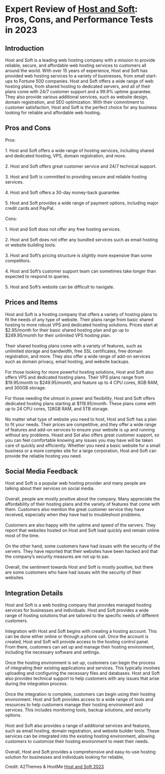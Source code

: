 <h1>Expert Review of <a href="https://a2themes.com/host-and-soft-reviews">Host and Soft</a>: Pros, Cons, and Performance Tests in 2023</h1>
<h2>Introduction</h2>
Host and Soft is a leading web hosting company with a mission to provide reliable, secure, and affordable web hosting services to customers all around the world. With over 15 years of experience, Host and Soft has provided web hosting services to a variety of businesses, from small start-ups to Fortune 500 companies. Host and Soft offers a wide range of web hosting plans, from shared hosting to dedicated servers, and all of their plans come with 24/7 customer support and a 99.9% uptime guarantee. They also provide various additional services, such as website design, domain registration, and SEO optimization. With their commitment to customer satisfaction, Host and Soft is the perfect choice for any business looking for reliable and affordable web hosting.
<h2>Pros and Cons</h2>
Pros:<br><br>1. Host and Soft offers a wide range of hosting services, including shared and dedicated hosting, VPS, domain registration, and more.<br><br>2. Host and Soft offers great customer service and 24/7 technical support.<br><br>3. Host and Soft is committed to providing secure and reliable hosting services.<br><br>4. Host and Soft offers a 30-day money-back guarantee.<br><br>5. Host and Soft provides a wide range of payment options, including major credit cards and PayPal.<br><br>Cons:<br><br>1. Host and Soft does not offer any free hosting services.<br><br>2. Host and Soft does not offer any bundled services such as email hosting or website building tools.<br><br>3. Host and Soft’s pricing structure is slightly more expensive than some competitors.<br><br>4. Host and Soft’s customer support team can sometimes take longer than expected to respond to queries.<br><br>5. Host and Soft’s website can be difficult to navigate.
<h2>Prices and Items</h2>
Host and Soft is a hosting company that offers a variety of hosting plans to fit the needs of any type of website. Their plans range from basic shared hosting to more robust VPS and dedicated hosting solutions. Prices start at $2.95/month for their basic shared hosting plan and go up to $249.95/month for their unlimited VPS hosting plan.<br><br>Their shared hosting plans come with a variety of features, such as unlimited storage and bandwidth, free SSL certificates, free domain registration, and more. They also offer a wide range of add-on services such as domain privacy, email hosting, and website backups.<br><br>For those looking for more powerful hosting solutions, Host and Soft also offers VPS and dedicated hosting plans. Their VPS plans range from $19.95/month to $249.95/month, and feature up to 4 CPU cores, 8GB RAM, and 300GB storage.<br><br>For those needing the utmost in power and flexibility, Host and Soft offers dedicated hosting plans starting at $119.95/month. These plans come with up to 24 CPU cores, 128GB RAM, and 5TB storage.<br><br>No matter what type of website you need to host, Host and Soft has a plan to fit your needs. Their prices are competitive, and they offer a wide range of features and add-on services to ensure your website is up and running without any problems. Hoast and Sot also offers great customer support, so you can feel comfortable knowing any issues you may have will be taken care of quickly and efficiently. Whether you need a basic website for a small business or a more complex site for a large corporation, Host and Soft can provide the reliable hosting you need.
<h2>Social Media Feedback</h2>
Host and Soft is a popular web hosting provider and many people are talking about their services on social media.<br><br>Overall, people are mostly positive about the company. Many appreciate the affordability of their hosting plans and the variety of features that come with them. Customers also mention the great customer service they have received, especially when they have had to troubleshoot problems.<br><br>Customers are also happy with the uptime and speed of the servers. They report that websites hosted on Host and Soft load quickly and remain online most of the time.<br><br>On the other hand, some customers have had issues with the security of the servers. They have reported that their websites have been hacked and that the company’s security measures are not up to par.<br><br>Overall, the sentiment towards Host and Soft is mostly positive, but there are some customers who have had issues with the security of their websites.
<h2>Integration Details</h2>
Host and Soft is a web hosting company that provides managed hosting services for businesses and individuals. Host and Soft provides a wide range of hosting solutions that are tailored to the specific needs of different customers.<br><br>Integration with Host and Soft begins with creating a hosting account. This can be done either online or through a phone call. Once the account is created, Host and Soft will provide access to the hosting control panel. From there, customers can set up and manage their hosting environment, including the necessary software and settings.<br><br>Once the hosting environment is set up, customers can begin the process of integrating their existing applications and services. This typically involves uploading and configuring the necessary files and databases. Host and Soft also provides technical support to help customers with any issues that arise during the integration process.<br><br>Once the integration is complete, customers can begin using their hosting environment. Host and Soft provides access to a wide range of tools and resources to help customers manage their hosting environment and services. This includes monitoring tools, backup solutions, and security options.<br><br>Host and Soft also provides a range of additional services and features, such as email hosting, domain registration, and website builder tools. These services can be integrated into the existing hosting environment, allowing customers to customize their hosting environment to meet their needs.<br><br>Overall, Host and Soft provides a comprehensive and easy-to-use hosting solution for businesses and individuals looking for reliable,
<p>Credit: A2Themes & HostMe <a href="https://a2themes.com/host-and-soft-reviews">Host and Soft 2023</a></p>